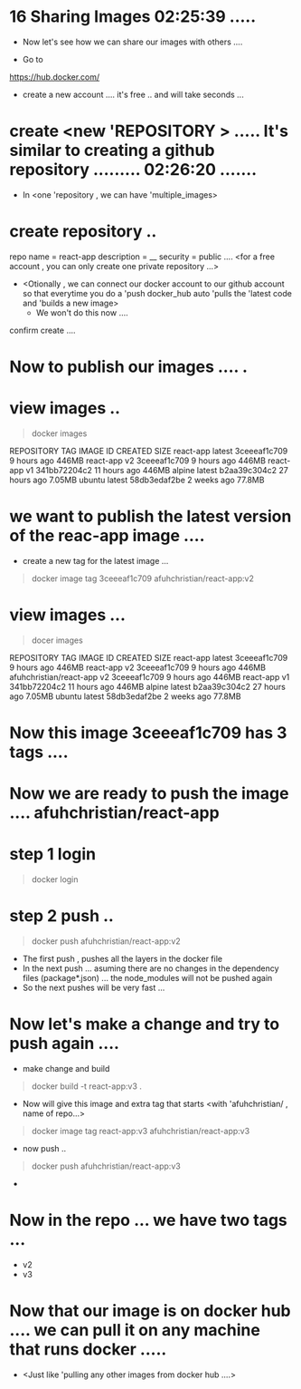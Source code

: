 # 16 Sharing Images     02:25:39         ..... 

- Now let's see how we can share our images with others .... 

- Go to 

https://hub.docker.com/

- create a new account .... it's free .. and will  take seconds ...

# create <new 'REPOSITORY > ..... It's similar to creating a github repository  .........    02:26:20   .......

- In <one 'repository , we can have 'multiple_images>


# create repository .. 

repo name = react-app 
description = __ 
security = public   .... <for a free account , you can only create one private repository ...>

- <Otionally , we can connect our docker account to our github account so that everytime you do a 'push docker_hub auto 'pulls the 'latest code and 'builds a new image>
    - We won't do this now .... 

confirm create   ....







# Now to publish our images .... .

# view images .. 
>docker images 

REPOSITORY   TAG       IMAGE ID       CREATED        SIZE
react-app    latest    3ceeeaf1c709   9 hours ago    446MB
react-app    v2        3ceeeaf1c709   9 hours ago    446MB
react-app    v1        341bb72204c2   11 hours ago   446MB
alpine       latest    b2aa39c304c2   27 hours ago   7.05MB
ubuntu       latest    58db3edaf2be   2 weeks ago    77.8MB

# we want to publish the latest version of the reac-app image .... 

- create a new tag for the latest image ... 

> docker image tag 3ceeeaf1c709 afuhchristian/react-app:v2


# view images ... 

> docer images

REPOSITORY                TAG       IMAGE ID       CREATED        SIZE
react-app                 latest    3ceeeaf1c709   9 hours ago    446MB
react-app                 v2        3ceeeaf1c709   9 hours ago    446MB
afuhchristian/react-app   v2        3ceeeaf1c709   9 hours ago    446MB
react-app                 v1        341bb72204c2   11 hours ago   446MB
alpine                    latest    b2aa39c304c2   27 hours ago   7.05MB
ubuntu                    latest    58db3edaf2be   2 weeks ago    77.8MB


# Now this image 3ceeeaf1c709 has 3 tags .... 

# Now we are ready to push the image .... afuhchristian/react-app

# step 1 login 

> docker login 

# step 2 push .. 

> docker push afuhchristian/react-app:v2

- The first push , pushes  all the layers in the docker file 
- In the next push ... asuming there are no changes in the dependency files (package*.json) ... the node_modules will not be pushed again 
- So the next pushes will be very fast ...




# Now let's make a change and try to push again .... 

- make change and build 

> docker build -t react-app:v3 . 

- Now will give this image and extra tag that starts <with 'afuhchristian/ , name of repo...>

> docker image  tag react-app:v3 afuhchristian/react-app:v3


-  now push ..

> docker push afuhchristian/react-app:v3


- <This push was faster since the other layers already exist> 


# Now in the repo ... we have two tags ... 

- v2 
- v3 




# Now that our image is on docker hub .... we can pull it on any machine that runs docker .....    

- <Just like 'pulling any other images from docker hub ....> 








